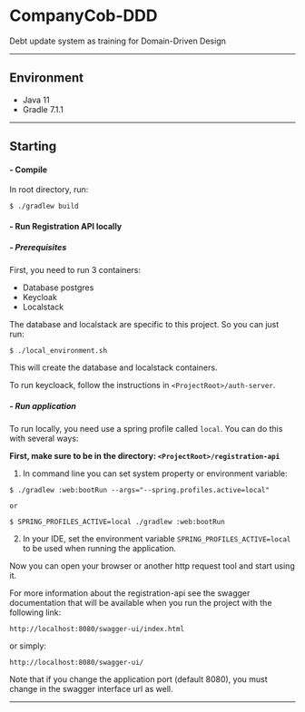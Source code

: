 # CompanyCob-DDD
Debt update system as training for Domain-Driven Design

---

## Environment

* Java 11
* Gradle 7.1.1

---

## Starting
#### - Compile

In root directory, run:

```shell
$ ./gradlew build
```

#### - Run Registration API locally

##### - Prerequisites

First, you need to run 3 containers:
* Database postgres
* Keycloak
* Localstack

The database and localstack are specific to this project. So you can just run:
```shell
$ ./local_environment.sh
```

This will create the database and localstack containers.

To run keycloack, follow the instructions in `<ProjectRoot>/auth-server`.

##### - Run application

To run locally, you need use a spring profile called `local`. You can do this with several ways:

**First, make sure to be in the directory: `<ProjectRoot>/registration-api`**

1) In command line you can set system property or environment variable:
```shell
$ ./gradlew :web:bootRun --args="--spring.profiles.active=local"

or 

$ SPRING_PROFILES_ACTIVE=local ./gradlew :web:bootRun
```

2) In your IDE, set the environment variable `SPRING_PROFILES_ACTIVE=local` to be used when running the application.

Now you can open your browser or another http request tool and start using it.

For more information about the registration-api see the swagger documentation that will be available when you run the project with the following link:

`http://localhost:8080/swagger-ui/index.html`

or simply:

`http://localhost:8080/swagger-ui/`

Note that if you change the application port (default 8080), you must change in the swagger interface url as well.

---
